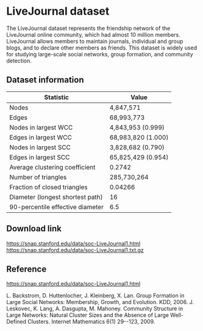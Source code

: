 # LiveJournal dataset

The LiveJournal dataset represents the friendship network of the LiveJournal online community, which had almost 10 million members. LiveJournal allows members to maintain journals, individual and group blogs, and to declare other members as friends. This dataset is widely used for studying large-scale social networks, group formation, and community detection.

## Dataset information

| Statistic                          | Value            |
|------------------------------------|------------------|
| Nodes                              | 4,847,571        |
| Edges                              | 68,993,773       |
| Nodes in largest WCC               | 4,843,953 (0.999)|
| Edges in largest WCC               | 68,983,820 (1.000)|
| Nodes in largest SCC               | 3,828,682 (0.790)|
| Edges in largest SCC               | 65,825,429 (0.954)|
| Average clustering coefficient      | 0.2742           |
| Number of triangles                | 285,730,264      |
| Fraction of closed triangles        | 0.04266          |
| Diameter (longest shortest path)   | 16               |
| 90-percentile effective diameter   | 6.5              |


## Download link

https://snap.stanford.edu/data/soc-LiveJournal1.html
https://snap.stanford.edu/data/soc-LiveJournal1.txt.gz


## Reference

https://snap.stanford.edu/data/soc-LiveJournal1.html

L. Backstrom, D. Huttenlocher, J. Kleinberg, X. Lan. Group Formation in Large Social Networks: Membership, Growth, and Evolution. KDD, 2006.
J. Leskovec, K. Lang, A. Dasgupta, M. Mahoney. Community Structure in Large Networks: Natural Cluster Sizes and the Absence of Large Well-Defined Clusters. Internet Mathematics 6(1) 29--123, 2009.
